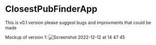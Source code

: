 # ClosestPubFinderApp


This is v0.1 version please suggest bugs and improvments that could be made


Mockup of version 1:
![Screenshot 2022-12-12 at 14 47 45](https://user-images.githubusercontent.com/113519226/207075380-be1870bc-14ed-4637-90dd-f1035b0e6aed.png)

